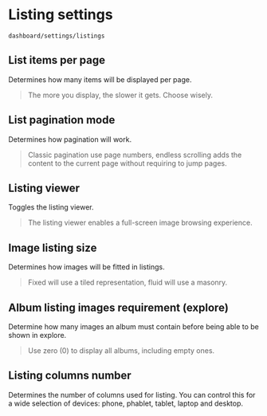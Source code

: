 # Listing settings

`dashboard/settings/listings`

## List items per page

Determines how many items will be displayed per page.

> The more you display, the slower it gets. Choose wisely.

## List pagination mode

Determines how pagination will work.

> Classic pagination use page numbers, endless scrolling adds the content to the current page without requiring to jump pages.

## Listing viewer

Toggles the listing viewer.

> The listing viewer enables a full-screen image browsing experience.

## Image listing size

Determines how images will be fitted in listings.

> Fixed will use a tiled representation, fluid will use a masonry.

## Album listing images requirement (explore)

Determine how many images an album must contain before being able to be shown in explore.

> Use zero (0) to display all albums, including empty ones.

## Listing columns number

Determines the number of columns used for listing. You can control this for a wide selection of devices: phone, phablet, tablet, laptop and desktop.